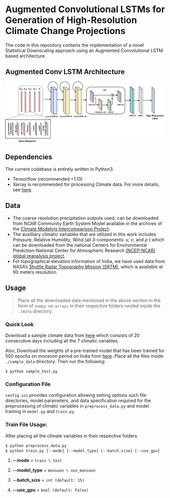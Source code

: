 # Augmented Convolutional LSTMs for Generation of High-Resolution Climate Change Projections

The code in this repository contains the implementation of a novel Statistical Downscaling approach using an Augmented Convolutional LSTM based architecture.

## Augmented Conv LSTM Architecture 
![](model_architecture.png)



## Dependencies

The current codebase is entirely written in Python3. 
* Tensorflow (recommended =1.13)
* Xarray is recommended for processing Climate data. For more details, see [here](http://xarray.pydata.org/en/stable/).



## Data

* The coarse resolution precipitation outputs used, can be downloaded from NCAR Community Earth System Model available in the archives of the [Climate Modeling Intercomparison Project](https://esgf-node.llnl.gov/projects/cmip5/). 
* The auxilliary climatic variables that are utilized in this work includes Pressure, Relative Humidity, Wind (all 3-components: $u$, $v$, and $\rho$ ) which can be downloaded from the national Centers for Environmental Prediction-National Center for Atmospheric Research [(NCEP-NCAR) global reanalysis project](https://www.esrl.noaa.gov/psd/data/gridded/data.ncep.reanalysis.html). 
* For topographical elevation information of India, we have used data from NASA’s [Shuttle Radar Topography Mission (SRTM)](https://www2.jpl.nasa.gov/srtm/), which is available at 90 meters resolution.



## Usage

>Place all the downloaded data mentioned in the above section in the form of `numpy nd-arrays` in their respective folders nested inside the `./data` directory.



### Quick Look

Download a sample climate data from [here](https://drive.google.com/file/d/1ca9su8Xl-cxLuyjSCf5o9QidFj6eoOKZ/view?usp=sharing) which consists of 20 consecutive days including all the 7 climatic variables. 

Also, Download the weights of a pre-trained model that has been trained for 500 epochs on monsoon period on India from [here](https://drive.google.com/file/d/1xypEkTLXBGYg2JSmVH-7kVATrPgOLxi1/view?usp=sharing). Place all the files inside `./sample_data` directory. Then run the following:

```shell
$ python sample_test.py  
```


### Configuration File

`config.ini` provides configuration allowing setting options such file directories, model parameters, and data specification required for the preprocessing of climatic variables in `preprocess_data.py` and model training in `model.py` and `train.py`. 



### Train File Usage:

After placing all the climate variables in their respective folders.

```shell
$ python preprocess_data.py
$ python train.py [--mode] [--model_type] [--batch_size] [--use_gpu]
```

1. **--mode** = `train \ test`

2. **--model_type** = `monsoon \ non_monsoon`

3. **--batch_size** = `int (default: 15)`

4. **--use_gpu** = `bool (default: False)`



